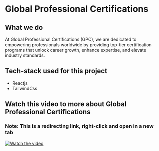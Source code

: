# Global Professional Certifications

## What we do
At Global Professional Certifications (GPC), we are dedicated to empowering professionals worldwide by providing top-tier certification programs that unlock career growth, enhance expertise, and elevate industry standards.

## Tech-stack used for this project
* Reactjs
* TailwindCss

## Watch this video to more about Global Professional Certifications
### Note: This is a redirecting link, right-click and open in a new tab
[![Watch the video](https://img.youtube.com/vi/2FWaO_Cf0eg/maxresdefault.jpg)](https://www.youtube.com/watch?v=2FWaO_Cf0eg)
